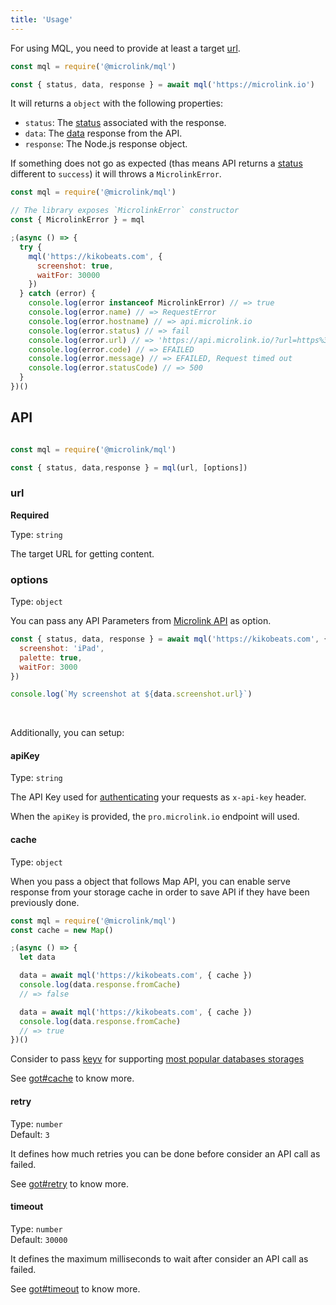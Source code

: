 ```yaml
---
title: 'Usage'
---
```


For using MQL, you need to provide at least a target [url](/docs/api/parameters/url).

```js
const mql = require('@microlink/mql')

const { status, data, response } = await mql('https://microlink.io')
```

It will returns a `object` with the following properties:
  
  - `status`: The [status](/docs/api/basics/format#status) associated with the response.
  - `data`: The [data](/docs/api/basics/format#data) response from the API. 
  - `response`: The Node.js response object.

If something does not go as expected (thas means API returns a [status](/docs/api/basics/format#status) different to  `success`) it will throws a `MicrolinkError`.

```js
const mql = require('@microlink/mql')

// The library exposes `MicrolinkError` constructor
const { MicrolinkError } = mql

;(async () => {
  try {
    mql('https://kikobeats.com', {
      screenshot: true,
      waitFor: 30000
    })
  } catch (error) {
    console.log(error instanceof MicrolinkError) // => true
    console.log(error.name) // => RequestError
    console.log(error.hostname) // => api.microlink.io
    console.log(error.status) // => fail
    console.log(error.url) // => 'https://api.microlink.io/?url=https%3A%2F%2Fkikobeats.com&screenshot=true&video=true&waitFor=40000&force=true'
    console.log(error.code) // => EFAILED
    console.log(error.message) // => EFAILED, Request timed out
    console.log(error.statusCode) // => 500
  }
})()
```

<Figcaption children="A `MicrolinkError` always have associated `status`, `message` and `code`." />

## API

```js

const mql = require('@microlink/mql')

const { status, data,response } = mql(url, [options])
```

### url

**Required**<br/>

Type: `string`

The target URL for getting content.

### options

Type: `object`<br/>

You can pass any API Parameters from [Microlink API](/docs/api/getting-started/overview) as option.

```js
const { status, data, response } = await mql('https://kikobeats.com', {
  screenshot: 'iPad',
  palette: true,
  waitFor: 3000
})

console.log(`My screenshot at ${data.screenshot.url}`)
```

<br/>

Additionally, you can setup:

#### apiKey

Type: `string`

The API Key used for [authenticating](/docs/api/basics/authentication) your requests as `x-api-key` header.

When the `apiKey` is provided, the `pro.microlink.io` endpoint will used.

#### cache

Type: `object`

When you pass a object that follows Map API, you can enable serve response from your storage cache in order to save API if they have been previously done.

```js
const mql = require('@microlink/mql')
const cache = new Map()

;(async () => {
  let data

  data = await mql('https://kikobeats.com', { cache })
  console.log(data.response.fromCache)
  // => false

  data = await mql('https://kikobeats.com', { cache })
  console.log(data.response.fromCache)
  // => true
})()
```

<Figcaption children='caching feature is only available in the Node.js bundle' />

Consider to pass [keyv](https://www.npmjs.com/package/keyv) for supporting [most popular databases storages](https://github.com/lukechilds/keyv#official-storage-adapters)

See [got#cache](https://www.npmjs.com/package/got#cache) to know more.

#### retry

Type: `number`<br/>
Default: `3`

It defines how much retries you can be done before consider an API call as failed.

See [got#retry](https://www.npmjs.com/package/got#retry) to know more.

#### timeout

Type: `number`<br/>
Default: `30000`

It defines the maximum milliseconds to wait after consider an API call as failed.

See [got#timeout](https://www.npmjs.com/package/got#timeout) to know more.

